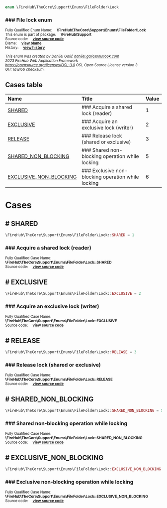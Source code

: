 
```php
enum \FireHub\TheCore\Support\Enums\FileFolder\Lock
```

### ### File lock enum
<sub>Fully Qualified Enum Name:  **\FireHub\TheCore\Support\Enums\FileFolder\Lock**</sub><br>
<sub>This enum is part of package:  **\FireHub\Support**</sub><br>
<sub>Source code:  **[view source code](https://github.com/The-FireHub-Project/TheCore/blob/v1.0/src/support/enums/filefolder/firehub.Lock.php#L23)**</sub><br>
<sub>Blame:  **[view blame](https://github.com/The-FireHub-Project/TheCore/blame/v1.0/src/support/enums/filefolder/firehub.Lock.php)**</sub><br>
<sub>History:  **[view history](https://github.com/The-FireHub-Project/TheCore/commits/v1.0/src/support/enums/filefolder/firehub.Lock.php)**</sub><br>

<sub>_This enum was created by Danijel Galić <danijel.galic@outlook.com>_</sub><br>
<sub>_2023 FireHub Web Application Framework_</sub><br>
<sub>_<https://opensource.org/licenses/OSL-3.0> OSL Open Source License version 3_</sub><br>
<sub>_GIT: $Id$ Blob checksum._</sub><br>



## Cases table

| Name  | Title | Value |
| :---  | :---  | :---  |
|<a href="#shared">SHARED</a>|### Acquire a shared lock (reader)|1|
|<a href="#exclusive">EXCLUSIVE</a>|### Acquire an exclusive lock (writer)|2|
|<a href="#release">RELEASE</a>|### Release lock (shared or exclusive)|3|
|<a href="#shared_non_blocking">SHARED_NON_BLOCKING</a>|### Shared non-blocking operation while locking|5|
|<a href="#exclusive_non_blocking">EXCLUSIVE_NON_BLOCKING</a>|### Exclusive non-blocking operation while locking|6|


# Cases


<h2><a name="shared"># SHARED</a></h2>

```php
\FireHub\TheCore\Support\Enums\FileFolder\Lock::SHARED = 1
```

### ### Acquire a shared lock (reader)
<sub>Fully Qualified Case Name:  **\FireHub\TheCore\Support\Enums\FileFolder\Lock::SHARED**</sub><br>
<sub>Source code:  **[view source code](https://github.com/The-FireHub-Project/TheCore/blob/v1.0/src/support/enums/filefolder/firehub.Lock.php#L29)**</sub><br>


<h2><a name="exclusive"># EXCLUSIVE</a></h2>

```php
\FireHub\TheCore\Support\Enums\FileFolder\Lock::EXCLUSIVE = 2
```

### ### Acquire an exclusive lock (writer)
<sub>Fully Qualified Case Name:  **\FireHub\TheCore\Support\Enums\FileFolder\Lock::EXCLUSIVE**</sub><br>
<sub>Source code:  **[view source code](https://github.com/The-FireHub-Project/TheCore/blob/v1.0/src/support/enums/filefolder/firehub.Lock.php#L35)**</sub><br>


<h2><a name="release"># RELEASE</a></h2>

```php
\FireHub\TheCore\Support\Enums\FileFolder\Lock::RELEASE = 3
```

### ### Release lock (shared or exclusive)
<sub>Fully Qualified Case Name:  **\FireHub\TheCore\Support\Enums\FileFolder\Lock::RELEASE**</sub><br>
<sub>Source code:  **[view source code](https://github.com/The-FireHub-Project/TheCore/blob/v1.0/src/support/enums/filefolder/firehub.Lock.php#L41)**</sub><br>


<h2><a name="shared_non_blocking"># SHARED_NON_BLOCKING</a></h2>

```php
\FireHub\TheCore\Support\Enums\FileFolder\Lock::SHARED_NON_BLOCKING = 5
```

### ### Shared non-blocking operation while locking
<sub>Fully Qualified Case Name:  **\FireHub\TheCore\Support\Enums\FileFolder\Lock::SHARED_NON_BLOCKING**</sub><br>
<sub>Source code:  **[view source code](https://github.com/The-FireHub-Project/TheCore/blob/v1.0/src/support/enums/filefolder/firehub.Lock.php#L47)**</sub><br>


<h2><a name="exclusive_non_blocking"># EXCLUSIVE_NON_BLOCKING</a></h2>

```php
\FireHub\TheCore\Support\Enums\FileFolder\Lock::EXCLUSIVE_NON_BLOCKING = 6
```

### ### Exclusive non-blocking operation while locking
<sub>Fully Qualified Case Name:  **\FireHub\TheCore\Support\Enums\FileFolder\Lock::EXCLUSIVE_NON_BLOCKING**</sub><br>
<sub>Source code:  **[view source code](https://github.com/The-FireHub-Project/TheCore/blob/v1.0/src/support/enums/filefolder/firehub.Lock.php#L53)**</sub><br>


